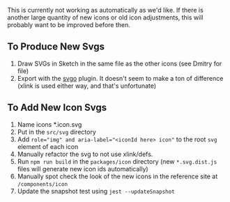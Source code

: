 This is currently not working as automatically as we'd like. If there is another large quantity of new icons or old icon adjustments, this will probably want to be improved before then.

## To Produce New Svgs

1. Draw SVGs in Sketch in the same file as the other icons (see Dmitry for file)
1. Export with the [svgo](https://github.com/BohemianCoding/svgo-compressor) plugin. It doesn't seem to make a ton of difference (xlink is used either way, and that's unfortunate)

## To Add New Icon Svgs

1. Name icons \*.icon.svg
1. Put in the `src/svg` directory
1. Add `role="img" and aria-label="<iconId here> icon"` to the root `svg` element of each icon
1. Manually refactor the svg to not use xlink/defs.
1. Run `npm run build` in the `packages/icon` directory (new `*.svg.dist.js` files will generate new icon ids automatically)
1. Manually spot check the look of the new icons in the reference site at `/components/icon`
1. Update the snapshot test using `jest --updateSnapshot`
